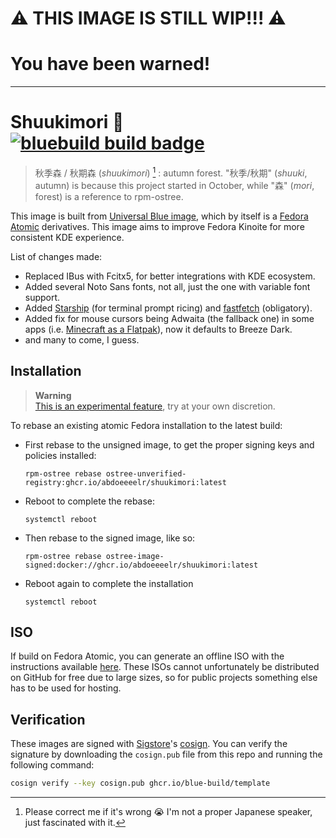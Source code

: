 # **⚠️ THIS IMAGE IS STILL WIP!!! ⚠️**
# You have been warned!
---

# Shuukimori 🍂 &nbsp; [![bluebuild build badge](https://github.com/abdoeeeelr/shuukimori/actions/workflows/build.yml/badge.svg)](https://github.com/abdoeeeelr/shuukimori/actions/workflows/build.yml)

> 秋季森 / 秋期森 (_shuukimori_) [^1] : 
> autumn forest. "秋季/秋期" (_shuuki_, autumn) is because this project started in October, while "森" (_mori_, forest) is a reference to rpm-ostree.
[^1]: Please correct me if it's wrong 😭 I'm not a proper Japanese speaker, just fascinated with it.

This image is built from [Universal Blue image](https://universal-blue.org), which by itself is a [Fedora Atomic](https://fedoraproject.org/atomic-desktops/) derivatives. This image aims to improve Fedora Kinoite for more consistent KDE experience.

List of changes made:
- Replaced IBus with Fcitx5, for better integrations with KDE ecosystem.
- Added several Noto Sans fonts, not all, just the one with variable font support.
- Added [Starship](https://starship.rs) (for terminal prompt ricing) and [fastfetch](https://github.com/fastfetch-cli/fastfetch) (obligatory).
- Added fix for mouse cursors being Adwaita (the fallback one) in some apps (i.e. [Minecraft as a Flatpak](https://www.reddit.com/r/kde/comments/13ddktm/mouse_cursor_changing_when_over_some_apps_when/)), now it defaults to Breeze Dark.
- and many to come, I guess.

## Installation

> **Warning**  
> [This is an experimental feature](https://www.fedoraproject.org/wiki/Changes/OstreeNativeContainerStable), try at your own discretion.

To rebase an existing atomic Fedora installation to the latest build:

- First rebase to the unsigned image, to get the proper signing keys and policies installed:
  ```
  rpm-ostree rebase ostree-unverified-registry:ghcr.io/abdoeeeelr/shuukimori:latest
  ```
- Reboot to complete the rebase:
  ```
  systemctl reboot
  ```
- Then rebase to the signed image, like so:
  ```
  rpm-ostree rebase ostree-image-signed:docker://ghcr.io/abdoeeeelr/shuukimori:latest
  ```
- Reboot again to complete the installation
  ```
  systemctl reboot
  ```

## ISO

If build on Fedora Atomic, you can generate an offline ISO with the instructions available [here](https://blue-build.org/learn/universal-blue/#fresh-install-from-an-iso). These ISOs cannot unfortunately be distributed on GitHub for free due to large sizes, so for public projects something else has to be used for hosting.

## Verification

These images are signed with [Sigstore](https://www.sigstore.dev/)'s [cosign](https://github.com/sigstore/cosign). You can verify the signature by downloading the `cosign.pub` file from this repo and running the following command:

```bash
cosign verify --key cosign.pub ghcr.io/blue-build/template
```
